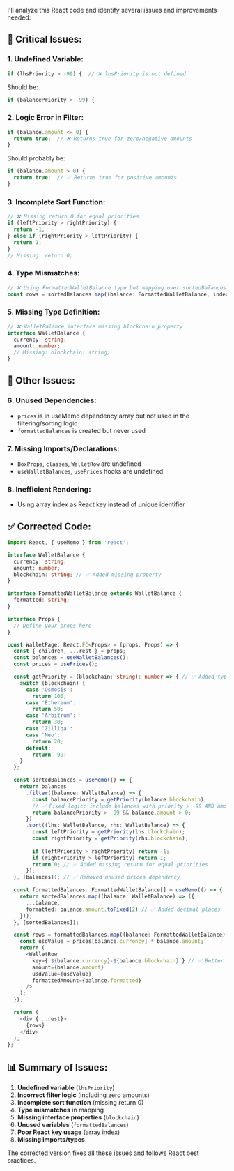 I'll analyze this React code and identify several issues and improvements needed:

## 🐛 **Critical Issues:**

### **1. Undefined Variable:**
```typescript
if (lhsPriority > -99) {  // ❌ lhsPriority is not defined
```
Should be:
```typescript
if (balancePriority > -99) {
```

### **2. Logic Error in Filter:**
```typescript
if (balance.amount <= 0) {
  return true;  // ❌ Returns true for zero/negative amounts
}
```
Should probably be:
```typescript
if (balance.amount > 0) {
  return true;  // ✅ Returns true for positive amounts
}
```

### **3. Incomplete Sort Function:**
```typescript
// ❌ Missing return 0 for equal priorities
if (leftPriority > rightPriority) {
  return -1;
} else if (rightPriority > leftPriority) {
  return 1;
}
// Missing: return 0;
```

### **4. Type Mismatches:**
```typescript
// ❌ Using FormattedWalletBalance type but mapping over sortedBalances (WalletBalance[])
const rows = sortedBalances.map((balance: FormattedWalletBalance, index: number) => {
```

### **5. Missing Type Definition:**
```typescript
// ❌ WalletBalance interface missing blockchain property
interface WalletBalance {
  currency: string;
  amount: number;
  // Missing: blockchain: string;
}
```

## 🔧 **Other Issues:**

### **6. Unused Dependencies:**
- `prices` is in useMemo dependency array but not used in the filtering/sorting logic
- `formattedBalances` is created but never used

### **7. Missing Imports/Declarations:**
- `BoxProps`, `classes`, `WalletRow` are undefined
- `useWalletBalances`, `usePrices` hooks are undefined

### **8. Inefficient Rendering:**
- Using array index as React key instead of unique identifier

## ✅ **Corrected Code:**

```typescript
import React, { useMemo } from 'react';

interface WalletBalance {
  currency: string;
  amount: number;
  blockchain: string; // ✅ Added missing property
}

interface FormattedWalletBalance extends WalletBalance {
  formatted: string;
}

interface Props {
  // Define your props here
}

const WalletPage: React.FC<Props> = (props: Props) => {
  const { children, ...rest } = props;
  const balances = useWalletBalances();
  const prices = usePrices();

  const getPriority = (blockchain: string): number => { // ✅ Added type
    switch (blockchain) {
      case 'Osmosis':
        return 100;
      case 'Ethereum':
        return 50;
      case 'Arbitrum':
        return 30;
      case 'Zilliqa':
      case 'Neo':
        return 20;
      default:
        return -99;
    }
  };

  const sortedBalances = useMemo(() => {
    return balances
      .filter((balance: WalletBalance) => {
        const balancePriority = getPriority(balance.blockchain);
        // ✅ Fixed logic: include balances with priority > -99 AND amount > 0
        return balancePriority > -99 && balance.amount > 0;
      })
      .sort((lhs: WalletBalance, rhs: WalletBalance) => {
        const leftPriority = getPriority(lhs.blockchain);
        const rightPriority = getPriority(rhs.blockchain);
        
        if (leftPriority > rightPriority) return -1;
        if (rightPriority > leftPriority) return 1;
        return 0; // ✅ Added missing return for equal priorities
      });
  }, [balances]); // ✅ Removed unused prices dependency

  const formattedBalances: FormattedWalletBalance[] = useMemo(() => {
    return sortedBalances.map((balance: WalletBalance) => ({
      ...balance,
      formatted: balance.amount.toFixed(2) // ✅ Added decimal places
    }));
  }, [sortedBalances]);

  const rows = formattedBalances.map((balance: FormattedWalletBalance) => {
    const usdValue = prices[balance.currency] * balance.amount;
    return (
      <WalletRow 
        key={`${balance.currency}-${balance.blockchain}`} // ✅ Better key
        amount={balance.amount}
        usdValue={usdValue}
        formattedAmount={balance.formatted}
      />
    );
  });

  return (
    <div {...rest}>
      {rows}
    </div>
  );
};
```

## 📊 **Summary of Issues:**
1. **Undefined variable** (`lhsPriority`)
2. **Incorrect filter logic** (including zero amounts)
3. **Incomplete sort function** (missing return 0)
4. **Type mismatches** in mapping
5. **Missing interface properties** (`blockchain`)
6. **Unused variables** (`formattedBalances`)
7. **Poor React key usage** (array index)
8. **Missing imports/types**

The corrected version fixes all these issues and follows React best practices.